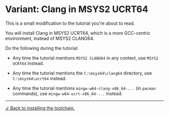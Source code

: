 # Variant: Clang in MSYS2 UCRT64

This is a small modification to the tutorial you're about to read.

You will install Clang in MSYS2 UCRT64, which is a more GCC-centric environment, instead of MSYS2 CLANG64.

Do the following during the tutorial:

* Any time the tutorial mentions `MSYS2 CLANG64` in any context, use `MSYS2 UCRT64` instead.

* Any time the tutorial mentions the `C:\msys64\clang64` directory, use `C:\msys64\ucrt64` instead.

* Any time the tutorial mentions `mingw-w64-clang-x86_64-...` (in `pacman` commands), use `mingw-w64-ucrt-x86_64-...` instead.

---

[↲ Back to installing the toolchain.](/tooling/articles/installing_toolchain.md)
